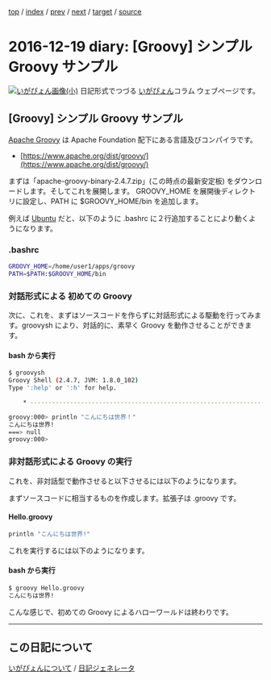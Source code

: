 [top](https://igapyon.github.io/diary/) 
 / [index](https://igapyon.github.io/diary/2016/index.html) 
 / [prev](https://igapyon.github.io/diary/2016/ig161218.html) 
 / [next](https://igapyon.github.io/diary/2016/ig161220.html) 
 / [target](https://igapyon.github.io/diary/2016/ig161219.html) 
 / [source](https://github.com/igapyon/diary/blob/gh-pages/2016/ig161219.html.src.md) 

2016-12-19 diary:  [Groovy] シンプル Groovy サンプル
=====================================================================================================
[![いがぴょん画像(小)](https://igapyon.github.io/diary/images/iga200306s.jpg "いがぴょん")](https://igapyon.github.io/diary/memo/memoigapyon.html) 日記形式でつづる [いがぴょん](https://igapyon.github.io/diary/memo/memoigapyon.html)コラム ウェブページです。

##  [Groovy] シンプル Groovy サンプル

[Apache Groovy](http://groovy-lang.org/) は Apache Foundation 配下にある言語及びコンパイラです。

* [https://www.apache.org/dist/groovy/](https://www.apache.org/dist/groovy/)

まずは「apache-groovy-binary-2.4.7.zip」(この時点の最新安定板) をダウンロードします。そしてこれを展開します。
GROOVY_HOME を展開後ディレクトリに設定し、PATH に $GROOVY_HOME/bin を追加します。

例えば [Ubuntu](https://igapyon.github.io/diary/keyword/ubuntu.html) だと、以下のように .bashrc に２行追加することにより動くようになります。


### .bashrc


```sh
GROOVY_HOME=/home/user1/apps/groovy
PATH=$PATH:$GROOVY_HOME/bin
```



### 対話形式による 初めての Groovy

次に、これを、まずはソースコードを作らずに対話形式による駆動を行ってみます。groovysh により、対話的に、素早く Groovy を動作させることができます。

#### bash から実行


```sh
$ groovysh
Groovy Shell (2.4.7, JVM: 1.8.0_102)
Type ':help' or ':h' for help.

    * ----------------------------------------------------------------------------

groovy:000> println "こんにちは世界！"
こんにちは世界!
===> null
groovy:000> 
```



### 非対話形式による Groovy の実行

これを、非対話型で動作させると以下させるには以下のようになります。

まずソースコードに相当するものを作成します。拡張子は .groovy です。

#### Hello.groovy


```sh
println "こんにちは世界!"
```


これを実行するには以下のようになります。

#### bash から実行


```sh
$ groovy Hello.groovy
こんにちは世界!
```


こんな感じで、初めての Groovy によるハローワールドは終わりです。


----------------------------------------------------------------------------------------------------

## この日記について
[いがぴょんについて](https://igapyon.github.io/diary/memo/memoigapyon.html) / [日記ジェネレータ](https://github.com/igapyon/igapyonv3)
